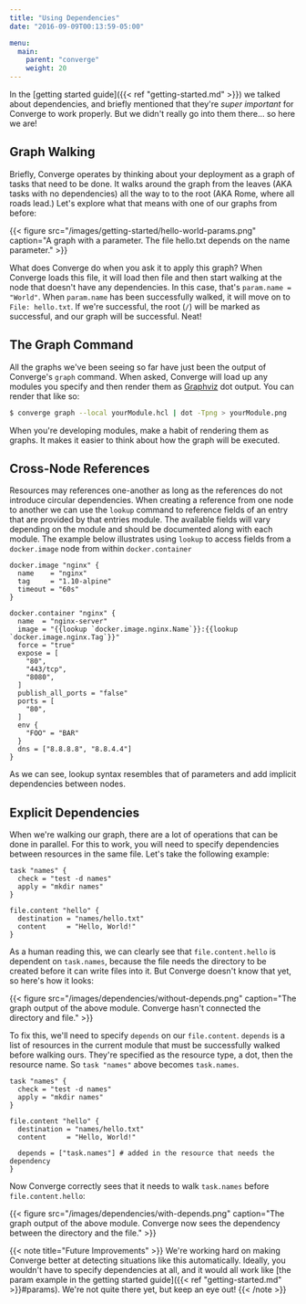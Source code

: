 ```yaml
---
title: "Using Dependencies"
date: "2016-09-09T00:13:59-05:00"

menu:
  main:
    parent: "converge"
    weight: 20
---
```


In the [getting started guide]({{< ref "getting-started.md" >}}) we talked about
dependencies, and briefly mentioned that they're *super important* for Converge
to work properly. But we didn't really go into them there&hellip; so here we
are!

## Graph Walking

Briefly, Converge operates by thinking about your deployment as a graph of tasks
that need to be done. It walks around the graph from the leaves (AKA tasks with
no dependencies) all the way to to the root (AKA Rome, where all roads lead.)
Let's explore what that means with one of our graphs from before:

{{< figure src="/images/getting-started/hello-world-params.png"
           caption="A graph with a parameter. The file hello.txt depends on the name parameter." >}}

What does Converge do when you ask it to apply this graph? When Converge loads
this file, it will load then file and then start walking at the node that
doesn't have any dependencies. In this case, that's `param.name = "World"`. When
`param.name` has been successfully walked, it will move on to `File: hello.txt`.
If we're successful, the root (`/`) will be marked as successful, and our graph
will be successful. Neat!

## The Graph Command

All the graphs we've been seeing so far have just been the output of Converge's
`graph` command. When asked, Converge will load up any modules you specify and
then render them as [Graphviz](http://graphviz.org/) dot output. You can render
that like so:

```sh
$ converge graph --local yourModule.hcl | dot -Tpng > yourModule.png
```

When you're developing modules, make a habit of rendering them as graphs. It
makes it easier to think about how the graph will be executed.

## Cross-Node References

Resources may references one-another as long as the references do not introduce
circular dependencies.  When creating a reference from one node to another we
can use the `lookup` command to reference fields of an entry that are provided
by that entries module.  The available fields will vary depending on the module
and should be documented along with each module.  The example below illustrates
using `lookup` to access fields from a `docker.image` node from within
`docker.container`

```hcl
docker.image "nginx" {
  name    = "nginx"
  tag     = "1.10-alpine"
  timeout = "60s"
}

docker.container "nginx" {
  name  = "nginx-server"
  image = "{{lookup `docker.image.nginx.Name`}}:{{lookup `docker.image.nginx.Tag`}}"
  force = "true"
  expose = [
    "80",
    "443/tcp",
    "8080",
  ]
  publish_all_ports = "false"
  ports = [
    "80",
  ]
  env {
    "FOO" = "BAR"
  }
  dns = ["8.8.8.8", "8.8.4.4"]
}
```

As we can see, lookup syntax resembles that of parameters and add implicit
dependencies between nodes.

## Explicit Dependencies

When we're walking our graph, there are a lot of operations that can be done in
parallel. For this to work, you will need to specify dependencies between
resources in the same file. Let's take the following example:

```hcl
task "names" {
  check = "test -d names"
  apply = "mkdir names"
}

file.content "hello" {
  destination = "names/hello.txt"
  content     = "Hello, World!"
}
```

As a human reading this, we can clearly see that `file.content.hello` is
dependent on `task.names`, because the file needs the directory to be created
before it can write files into it. But Converge doesn't know that yet, so here's
how it looks:

{{< figure src="/images/dependencies/without-depends.png"
           caption="The graph output of the above module. Converge hasn't connected the directory and file." >}}

To fix this, we'll need to specify `depends` on our `file.content`. `depends` is
a list of resources in the current module that must be successfully walked
before walking ours. They're specified as the resource type, a dot, then the
resource name. So `task "names"` above becomes `task.names`.

```hcl
task "names" {
  check = "test -d names"
  apply = "mkdir names"
}

file.content "hello" {
  destination = "names/hello.txt"
  content     = "Hello, World!"

  depends = ["task.names"] # added in the resource that needs the dependency
}
```

Now Converge correctly sees that it needs to walk `task.names` before
`file.content.hello`:

{{< figure src="/images/dependencies/with-depends.png"
           caption="The graph output of the above module. Converge now sees the dependency between the directory and the file." >}}

{{< note title="Future Improvements" >}}
We're working hard on making Converge better at detecting situations like this
automatically. Ideally, you wouldn't have to specify dependencies at all, and it
would all work like [the param example in the getting started guide]({{< ref
"getting-started.md" >}}#params). We're not quite there yet, but keep an eye
out!
{{< /note >}}
